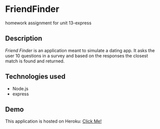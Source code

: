 # FriendFinder
homework assignment for unit 13-express

## Description

*Friend Finder* is an application meant to simulate a dating app. It asks the user 10 questions in a survey and based on the responses the closest match is found and returned. 

## Technologies used
- Node.js
- express 

## Demo
This application is hosted on Heroku: [Click Me!](https://???.herokuapp.com)
